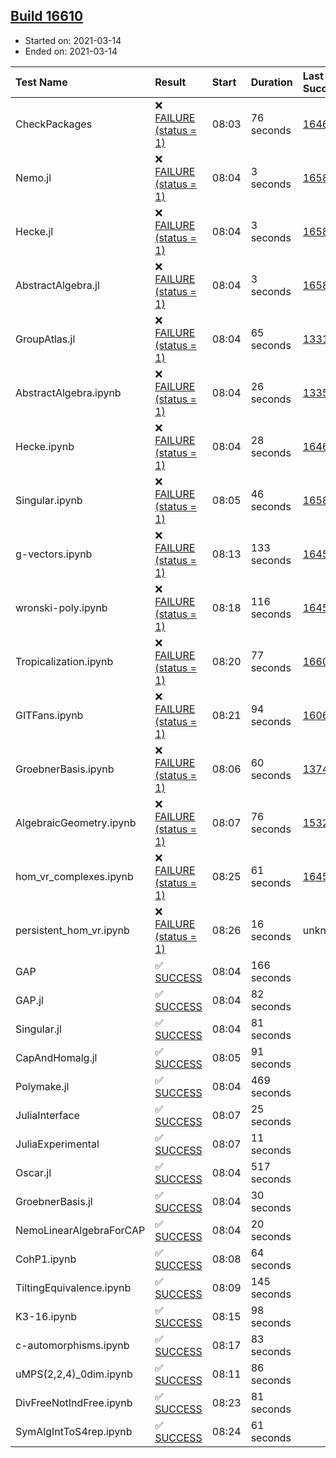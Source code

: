 ## [Build 16610](https://oscarci.mathematik.uni-kl.de/job/oscar/16610/)

* Started on: 2021-03-14
* Ended on: 2021-03-14

| Test Name    | Result | Start | Duration | Last Success | First Failure |
|:-------------|:-------|:------|:---------|:-------------|:--------------|
| CheckPackages | ❌ [FAILURE (status = 1)](https://oscarci.mathematik.uni-kl.de/job/oscar/16610/artifact/logs/build-16610/CheckPackages.log) | 08:03 | 76 seconds | [16463](https://oscarci.mathematik.uni-kl.de/job/oscar/16463/) | [16464](https://oscarci.mathematik.uni-kl.de/job/oscar/16464/) |
| Nemo.jl | ❌ [FAILURE (status = 1)](https://oscarci.mathematik.uni-kl.de/job/oscar/16610/artifact/logs/build-16610/Nemo.jl.log) | 08:04 | 3 seconds | [16588](https://oscarci.mathematik.uni-kl.de/job/oscar/16588/) | [16589](https://oscarci.mathematik.uni-kl.de/job/oscar/16589/) |
| Hecke.jl | ❌ [FAILURE (status = 1)](https://oscarci.mathematik.uni-kl.de/job/oscar/16610/artifact/logs/build-16610/Hecke.jl.log) | 08:04 | 3 seconds | [16589](https://oscarci.mathematik.uni-kl.de/job/oscar/16589/) | [16590](https://oscarci.mathematik.uni-kl.de/job/oscar/16590/) |
| AbstractAlgebra.jl | ❌ [FAILURE (status = 1)](https://oscarci.mathematik.uni-kl.de/job/oscar/16610/artifact/logs/build-16610/AbstractAlgebra.jl.log) | 08:04 | 3 seconds | [16584](https://oscarci.mathematik.uni-kl.de/job/oscar/16584/) | [16585](https://oscarci.mathematik.uni-kl.de/job/oscar/16585/) |
| GroupAtlas.jl | ❌ [FAILURE (status = 1)](https://oscarci.mathematik.uni-kl.de/job/oscar/16610/artifact/logs/build-16610/GroupAtlas.jl.log) | 08:04 | 65 seconds | [13311](https://oscarci.mathematik.uni-kl.de/job/oscar/13311/) | [13312](https://oscarci.mathematik.uni-kl.de/job/oscar/13312/) |
| AbstractAlgebra.ipynb | ❌ [FAILURE (status = 1)](https://oscarci.mathematik.uni-kl.de/job/oscar/16610/artifact/logs/build-16610/AbstractAlgebra.ipynb.log) | 08:04 | 26 seconds | [13355](https://oscarci.mathematik.uni-kl.de/job/oscar/13355/) | [13356](https://oscarci.mathematik.uni-kl.de/job/oscar/13356/) |
| Hecke.ipynb | ❌ [FAILURE (status = 1)](https://oscarci.mathematik.uni-kl.de/job/oscar/16610/artifact/logs/build-16610/Hecke.ipynb.log) | 08:04 | 28 seconds | [16463](https://oscarci.mathematik.uni-kl.de/job/oscar/16463/) | [16464](https://oscarci.mathematik.uni-kl.de/job/oscar/16464/) |
| Singular.ipynb | ❌ [FAILURE (status = 1)](https://oscarci.mathematik.uni-kl.de/job/oscar/16610/artifact/logs/build-16610/Singular.ipynb.log) | 08:05 | 46 seconds | [16588](https://oscarci.mathematik.uni-kl.de/job/oscar/16588/) | [16589](https://oscarci.mathematik.uni-kl.de/job/oscar/16589/) |
| g-vectors.ipynb | ❌ [FAILURE (status = 1)](https://oscarci.mathematik.uni-kl.de/job/oscar/16610/artifact/logs/build-16610/g-vectors.ipynb.log) | 08:13 | 133 seconds | [16458](https://oscarci.mathematik.uni-kl.de/job/oscar/16458/) | [16459](https://oscarci.mathematik.uni-kl.de/job/oscar/16459/) |
| wronski-poly.ipynb | ❌ [FAILURE (status = 1)](https://oscarci.mathematik.uni-kl.de/job/oscar/16610/artifact/logs/build-16610/wronski-poly.ipynb.log) | 08:18 | 116 seconds | [16458](https://oscarci.mathematik.uni-kl.de/job/oscar/16458/) | [16459](https://oscarci.mathematik.uni-kl.de/job/oscar/16459/) |
| Tropicalization.ipynb | ❌ [FAILURE (status = 1)](https://oscarci.mathematik.uni-kl.de/job/oscar/16610/artifact/logs/build-16610/Tropicalization.ipynb.log) | 08:20 | 77 seconds | [16609](https://oscarci.mathematik.uni-kl.de/job/oscar/16609/) | [16610](https://oscarci.mathematik.uni-kl.de/job/oscar/16610/) |
| GITFans.ipynb | ❌ [FAILURE (status = 1)](https://oscarci.mathematik.uni-kl.de/job/oscar/16610/artifact/logs/build-16610/GITFans.ipynb.log) | 08:21 | 94 seconds | [16068](https://oscarci.mathematik.uni-kl.de/job/oscar/16068/) | [16069](https://oscarci.mathematik.uni-kl.de/job/oscar/16069/) |
| GroebnerBasis.ipynb | ❌ [FAILURE (status = 1)](https://oscarci.mathematik.uni-kl.de/job/oscar/16610/artifact/logs/build-16610/GroebnerBasis.ipynb.log) | 08:06 | 60 seconds | [13748](https://oscarci.mathematik.uni-kl.de/job/oscar/13748/) | [13749](https://oscarci.mathematik.uni-kl.de/job/oscar/13749/) |
| AlgebraicGeometry.ipynb | ❌ [FAILURE (status = 1)](https://oscarci.mathematik.uni-kl.de/job/oscar/16610/artifact/logs/build-16610/AlgebraicGeometry.ipynb.log) | 08:07 | 76 seconds | [15322](https://oscarci.mathematik.uni-kl.de/job/oscar/15322/) | [15323](https://oscarci.mathematik.uni-kl.de/job/oscar/15323/) |
| hom_vr_complexes.ipynb | ❌ [FAILURE (status = 1)](https://oscarci.mathematik.uni-kl.de/job/oscar/16610/artifact/logs/build-16610/hom_vr_complexes.ipynb.log) | 08:25 | 61 seconds | [16458](https://oscarci.mathematik.uni-kl.de/job/oscar/16458/) | [16459](https://oscarci.mathematik.uni-kl.de/job/oscar/16459/) |
| persistent_hom_vr.ipynb | ❌ [FAILURE (status = 1)](https://oscarci.mathematik.uni-kl.de/job/oscar/16610/artifact/logs/build-16610/persistent_hom_vr.ipynb.log) | 08:26 | 16 seconds | unknown | unknown |
| GAP | ✅ [SUCCESS](https://oscarci.mathematik.uni-kl.de/job/oscar/16610/artifact/logs/build-16610/GAP.log) | 08:04 | 166 seconds |  |  |
| GAP.jl | ✅ [SUCCESS](https://oscarci.mathematik.uni-kl.de/job/oscar/16610/artifact/logs/build-16610/GAP.jl.log) | 08:04 | 82 seconds |  |  |
| Singular.jl | ✅ [SUCCESS](https://oscarci.mathematik.uni-kl.de/job/oscar/16610/artifact/logs/build-16610/Singular.jl.log) | 08:04 | 81 seconds |  |  |
| CapAndHomalg.jl | ✅ [SUCCESS](https://oscarci.mathematik.uni-kl.de/job/oscar/16610/artifact/logs/build-16610/CapAndHomalg.jl.log) | 08:05 | 91 seconds |  |  |
| Polymake.jl | ✅ [SUCCESS](https://oscarci.mathematik.uni-kl.de/job/oscar/16610/artifact/logs/build-16610/Polymake.jl.log) | 08:04 | 469 seconds |  |  |
| JuliaInterface | ✅ [SUCCESS](https://oscarci.mathematik.uni-kl.de/job/oscar/16610/artifact/logs/build-16610/JuliaInterface.log) | 08:07 | 25 seconds |  |  |
| JuliaExperimental | ✅ [SUCCESS](https://oscarci.mathematik.uni-kl.de/job/oscar/16610/artifact/logs/build-16610/JuliaExperimental.log) | 08:07 | 11 seconds |  |  |
| Oscar.jl | ✅ [SUCCESS](https://oscarci.mathematik.uni-kl.de/job/oscar/16610/artifact/logs/build-16610/Oscar.jl.log) | 08:04 | 517 seconds |  |  |
| GroebnerBasis.jl | ✅ [SUCCESS](https://oscarci.mathematik.uni-kl.de/job/oscar/16610/artifact/logs/build-16610/GroebnerBasis.jl.log) | 08:04 | 30 seconds |  |  |
| NemoLinearAlgebraForCAP | ✅ [SUCCESS](https://oscarci.mathematik.uni-kl.de/job/oscar/16610/artifact/logs/build-16610/NemoLinearAlgebraForCAP.log) | 08:04 | 20 seconds |  |  |
| CohP1.ipynb | ✅ [SUCCESS](https://oscarci.mathematik.uni-kl.de/job/oscar/16610/artifact/logs/build-16610/CohP1.ipynb.log) | 08:08 | 64 seconds |  |  |
| TiltingEquivalence.ipynb | ✅ [SUCCESS](https://oscarci.mathematik.uni-kl.de/job/oscar/16610/artifact/logs/build-16610/TiltingEquivalence.ipynb.log) | 08:09 | 145 seconds |  |  |
| K3-16.ipynb | ✅ [SUCCESS](https://oscarci.mathematik.uni-kl.de/job/oscar/16610/artifact/logs/build-16610/K3-16.ipynb.log) | 08:15 | 98 seconds |  |  |
| c-automorphisms.ipynb | ✅ [SUCCESS](https://oscarci.mathematik.uni-kl.de/job/oscar/16610/artifact/logs/build-16610/c-automorphisms.ipynb.log) | 08:17 | 83 seconds |  |  |
| uMPS(2,2,4)_0dim.ipynb | ✅ [SUCCESS](https://oscarci.mathematik.uni-kl.de/job/oscar/16610/artifact/logs/build-16610/uMPS-2-2-4-_0dim.ipynb.log) | 08:11 | 86 seconds |  |  |
| DivFreeNotIndFree.ipynb | ✅ [SUCCESS](https://oscarci.mathematik.uni-kl.de/job/oscar/16610/artifact/logs/build-16610/DivFreeNotIndFree.ipynb.log) | 08:23 | 81 seconds |  |  |
| SymAlgIntToS4rep.ipynb | ✅ [SUCCESS](https://oscarci.mathematik.uni-kl.de/job/oscar/16610/artifact/logs/build-16610/SymAlgIntToS4rep.ipynb.log) | 08:24 | 61 seconds |  |  |

